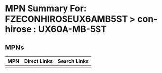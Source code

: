 



# MPN Summary For: FZECONHIROSEUX6AMB5ST > con-hirose : UX60A-MB-5ST

## MPNs
  

|MPN|Direct Links|Search Links|
| :--- | :--- | :--- |
||||
